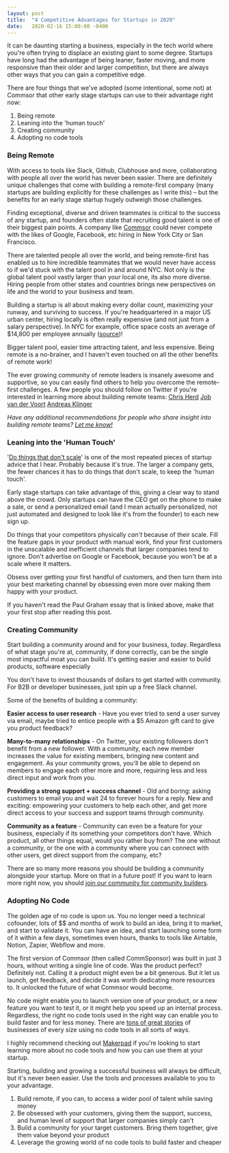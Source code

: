 ```yaml
---
layout: post
title:  "4 Competitive Advantages for Startups in 2020"
date:   2020-02-16 15:00:00 -0400
---
```


It can be daunting starting a business, especially in the tech world where you're often trying to displace an existing giant to some degree. Startups have long had the advantage of being leaner, faster moving, and more responsive than their older and larger competition, but there are always other ways that you can gain a competitive edge. 

There are four things that we've adopted (some intentional, some not) at Commsor that other early stage startups can use to their advantage right now:
1. Being remote
2. Leaning into the 'human touch'
3. Creating community
4. Adopting no code tools

### Being Remote

With access to tools like Slack, Github, Clubhouse and more, collaborating with people all over the world has never been easier. There are definitely unique challenges that come with building a remote-first company (many startups are building explicitly for these challenges as I write this) – but the benefits for an early stage startup hugely outweigh those challenges.

Finding exceptional, diverse and driven teammates is critical to the success of any startup, and founders often state that recruiting good talent is one of their biggest pain points. A company like <a href="https://www.commsor.com" target="_blank">Commsor</a> could never compete with the likes of Google, Facebook, etc hiring in New York City or San Francisco.

There are talented people all over the world, and being remote-first has enabled us to hire incredible teammates that we would never have access to if we'd stuck with the talent pool in and around NYC. Not only is the global talent pool vastly larger than your local one, its also more diverse. Hiring people from other states and countries brings new perspectives on life and the world to your business and team. 

Building a startup is all about making every dollar count, maximizing your runway, and surviving to success. If you're headquartered in a major US urban center, hiring locally is often really expensive (and not just from a salary perspective). In NYC for example, office space costs an  average of $14,800 per employee annually (<a href="https://www.marketwatch.com/story/heres-how-much-your-company-pays-to-rent-office-space-2015-05-27" target="_blank">source</a>)!

Bigger talent pool, easier time attracting talent, and less expensive. Being remote is a no-brainer, and I haven't even touched on all the other benefits of remote work!

The ever growing community of remote leaders is insanely awesome and supportive, so you can easily find others to help you overcome the remote-first challenges. A few people you should follow on Twitter if you're interested in learning more about building remote teams:
<a href="https://twitter.com/chris_herd" target="_blank">Chris Herd</a>
<a href="https://twitter.com/Jobvo" target="_blank">Job van der Voort</a>
<a href="https://twitter.com/andreasklinger" target="_blank">Andreas Klinger</a>

_Have any additional recommendations for people who share insight into building remote teams? <a href="https://twitter.com/theteaguns" target="_blank">Let me know!</a>_

### Leaning into the 'Human Touch'

'<a href="http://paulgraham.com/ds.html" target="_blank">Do things that don't scale</a>' is one of the most repeated pieces of startup advice that I hear. Probably because it's true. The larger a company gets, the fewer chances it has to do things that don't scale, to keep the 'human touch'.

Early stage startups can take advantage of this, giving a clear way to stand above the crowd. Only startups can have the CEO get on the phone to make a sale, or send a personalized email (and I mean actually personalized, not just automated and designed to look like it's from the founder) to each new sign up.

Do things that your competitors physically _can't_ because of their scale. Fill the feature gaps in your product with manual work, find your first customers in the unscalable and inefficient channels that larger companies tend to ignore. Don't advertise on Google or Facebook, because you won't be at a scale where it matters. 

Obsess over getting your first handful of customers, and then turn them into your best marketing channel by obsessing even more over making them happy with your product.

If you haven't read the Paul Graham essay that is linked above, make that your first stop after reading this post. 


### Creating Community

Start building a community around and for your business, today. Regardless of what stage you're at, community, if done correctly, can be the single most impactful moat you can build. It's getting easier and easier to build products, software especially

You don't have to invest thousands of dollars to get started with community. For B2B or developer businesses, just spin up a free Slack channel. 

Some of the benefits of building a community:

**Easier access to user research** - Have you ever tried to send a user survey via email, maybe tried to entice people with a $5 Amazon gift card to give you product feedback? 

**Many-to-many relationships** - On Twitter, your existing followers don't benefit from a new follower. With a community, each new member increases the value for existing members, bringing new content and engagement. As your community grows, you'll be able to depend on members to engage each other more and more, requiring less and less direct input and work from you. 

**Providing a strong support + success channel** - Old and boring: asking customers to email you and wait 24 to forever hours for a reply. New and exciting: empowering your customers to help each other, and get more direct access to your success and support teams through community.

**Community as a feature** - Community can even be a feature for your business, especially if its something your competitors don't have. Which product, all other things equal, would you rather buy from? The one without a community, or the one with a community where you can connect with other users, get direct support from the company, etc?

There are so many more reasons you should be building a community alongside your startup. More on that in a future post! If you want to learn more right now, you should <a href="https://www.comm.chat" target="_blank">join our community for community builders</a>.

### Adopting No Code

The golden age of no code is upon us. You no longer need a technical cofounder, lots of $$ and months of work to build an idea, bring it to market, and start to validate it. You can have an idea, and start launching some form of it within a few days, sometimes even hours, thanks to tools like Airtable, Notion, Zapier, Webflow and more.

The first version of Commsor (then called CommSponsor) was built in just 3 hours, without writing a single line of code. Was the product perfect? Definitely not. Calling it a product might even be a bit generous. But it let us launch, get feedback, and decide it was worth dedicating more resources to. It unlocked the future of what Commsor would become.

No code might enable you to launch version one of your product, or a new feature you want to test it, or it might help you speed up an internal process. Regardless, the right no code tools used in the right way can enable you to build faster and for less money. There are <a href="https://www.makerpad.co/stories" target="blank">tons of great stories</a> of businesses of every size using no code tools in all sorts of ways.

I highly recommend checking out <a href="https://www.makerpad.co/" target="_blank">Makerpad</a> if you're looking to start learning more about no code tools and how you can use them at your startup.

<div class="divider"></div>

Starting, building and growing a successful business will always be difficult, but it's never been easier. Use the tools and processes available to you to your advantage.

1. Build remote, if you can, to access a wider pool of talent while saving money
2. Be obsessed with your customers, giving them the support, success, and human level of support that larger companies simply can't
3. Build a community for your target customers. Bring them together, give them value beyond your product
4. Leverage the growing world of no code tools to build faster and cheaper

<div class="divider"></div>
